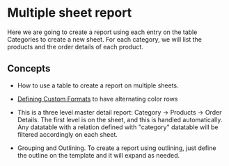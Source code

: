 # Multiple sheet report

Here we are going to create a report using each entry on the table
Categories to create a new sheet. For each category, we will list the
products and the order details of each product.

## Concepts

- How to use a table to create a report on multiple sheets.

- [Defining Custom Formats](https://download.tmssoftware.com/flexcel/doc/net/guides/reports-designer-guide.html#defining-custom-formats)
  to have alternating color rows

- This is a three level master detail report: Category -\> Products
  -\> Order Details. The first level is on the sheet, and this is
  handled automatically. Any datatable with a relation defined with
  \"category\" datatable will be filtered accordingly on each sheet.

- Grouping and Outlining. To create a report using outlining, just
  define the outline on the template and it will expand as needed.
